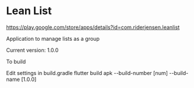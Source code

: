 # Lean List
https://play.google.com/store/apps/details?id=com.riderjensen.leanlist

Application to manage lists as a group

Current version: 1.0.0

To build

Edit settings in build.gradle
flutter build apk --build-number [num] --build-name [1.0.0]
